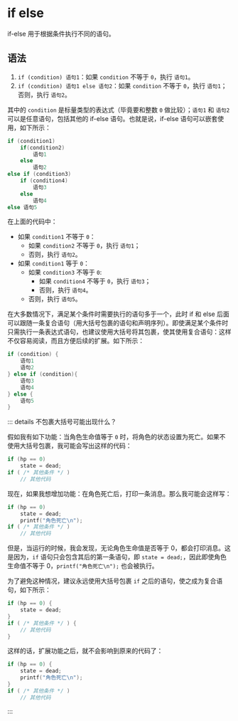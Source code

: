 # if else

if-else 用于根据条件执行不同的语句。

## 语法

1. `if (condition) 语句1`：如果 `condition` 不等于 `0`，执行 `语句1`。
2. `if (condition) 语句1 else 语句2`：如果 `condition` 不等于 `0`，执行 `语句1`；否则，执行 `语句2`。

其中的 `condition` 是标量类型的表达式（毕竟要和整数 `0` 做比较）；`语句1` 和 `语句2` 可以是任意语句，包括其他的 if-else 语句。也就是说，if-else 语句可以嵌套使用，如下所示：

```c
if (condition1)
    if(condition2)
        语句1
    else
        语句2
else if (condition3)
    if (condition4)
        语句3
    else
        语句4
else 语句5
```

在上面的代码中：

- 如果 `condition1` 不等于 `0`：
  - 如果 `condition2` 不等于 `0`，执行 `语句1`；
  - 否则，执行 `语句2`。
- 如果 `condition1` 等于 `0`：
  - 如果 `condition3` 不等于 `0`:
    - 如果 `condition4` 不等于 `0`，执行 `语句3`；
    - 否则，执行 `语句4`。
  - 否则，执行 `语句5`。

在大多数情况下，满足某个条件时需要执行的语句多于一个，此时 if 和 else 后面可以跟随一条复合语句（用大括号包裹的语句和声明序列）。即使满足某个条件时只需执行一条表达式语句，也建议使用大括号将其包裹，使其使用复合语句：这样不仅容易阅读，而且方便后续的扩展。如下所示：

```c
if (condition) {
    语句1
    语句2
} else if (condition){
    语句3
    语句4
} else {
    语句5
}
```

::: details 不包裹大括号可能出现什么？

假如我有如下功能：当角色生命值等于 `0` 时，将角色的状态设置为死亡。如果不使用大括号包裹，我可能会写出这样的代码：

```c
if (hp == 0)
    state = dead;
if ( /* 其他条件 */ )
    // 其他代码
```

现在，如果我想增加功能：在角色死亡后，打印一条消息。那么我可能会这样写：

```c
if (hp == 0)
    state = dead;
    printf("角色死亡\n");
if ( /* 其他条件 */ )
    // 其他代码
```

但是，当运行的时候，我会发现，无论角色生命值是否等于 0，都会打印消息。这是因为，`if` 语句只会包含其后的第一条语句，即 `state = dead;`，因此即使角色生命值不等于 0，`printf("角色死亡\n");` 也会被执行。

为了避免这种情况，建议永远使用大括号包裹 `if` 之后的语句，使之成为复合语句，如下所示：

```c
if (hp == 0) {
    state = dead;
}
if ( /* 其他条件 */ ) {
    // 其他代码
}
```

这样的话，扩展功能之后，就不会影响到原来的代码了：

```c
if (hp == 0) {
    state = dead;
    printf("角色死亡\n");
}
if ( /* 其他条件 */ )
    // 其他代码
```

:::
